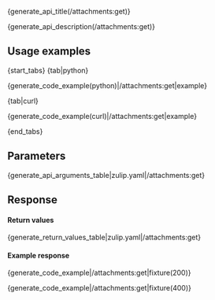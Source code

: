 {generate_api_title(/attachments:get)}

{generate_api_description(/attachments:get)}

## Usage examples

{start_tabs}
{tab|python}

{generate_code_example(python)|/attachments:get|example}

{tab|curl}

{generate_code_example(curl)|/attachments:get|example}

{end_tabs}

## Parameters

{generate_api_arguments_table|zulip.yaml|/attachments:get}

## Response

#### Return values

{generate_return_values_table|zulip.yaml|/attachments:get}

#### Example response

{generate_code_example|/attachments:get|fixture(200)}

{generate_code_example|/attachments:get|fixture(400)}
